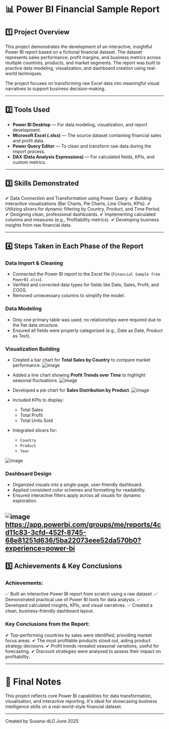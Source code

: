 
# 📊 Power BI Financial Sample Report

## 1️⃣ Project Overview

This project demonstrates the development of an interactive, insightful Power BI report based on a fictional financial dataset. The dataset represents sales performance, profit margins, and business metrics across multiple countries, products, and market segments. The report was built to practice data modeling, visualization, and dashboard creation using real-world techniques.

The project focuses on transforming raw Excel data into meaningful visual narratives to support business decision-making.

---

## 2️⃣ Tools Used

* **Power BI Desktop** — For data modeling, visualization, and report development.
* **Microsoft Excel (.xlsx)** — The source dataset containing financial sales and profit data.
* **Power Query Editor** — To clean and transform raw data during the import process.
* **DAX (Data Analysis Expressions)** — For calculated fields, KPIs, and custom metrics.

---

## 3️⃣ Skills Demonstrated

✔ Data Connection and Transformation using Power Query.
✔ Building interactive visualizations (Bar Charts, Pie Charts, Line Charts, KPIs).
✔ Utilizing slicers for dynamic filtering by Country, Product, and Time Period.
✔ Designing clean, professional dashboards.
✔ Implementing calculated columns and measures (e.g., Profitability metrics).
✔ Developing business insights from raw financial data.

---

## 4️⃣ Steps Taken in Each Phase of the Report

### **Data Import & Cleaning**

* Connected the Power BI report to the Excel file (`Financial Sample from PowerBI.xlsx`).
* Verified and corrected data types for fields like Date, Sales, Profit, and COGS.
* Removed unnecessary columns to simplify the model.

### **Data Modeling**

* Only one primary table was used; no relationships were required due to the flat data structure.
* Ensured all fields were properly categorized (e.g., Date as Date, Product as Text).

### **Visualization Building**

* Created a bar chart for **Total Sales by Country** to compare market performance.
  ![image](https://github.com/user-attachments/assets/f97a7413-9a40-41bd-8593-4c597a038185)

* Added a line chart showing **Profit Trends over Time** to highlight seasonal fluctuations.
  ![image](https://github.com/user-attachments/assets/7d0d3f32-5296-4f4c-88de-6bf810788127)

* Developed a pie chart for **Sales Distribution by Product**.
  ![image](https://github.com/user-attachments/assets/6a314ddf-29ef-4495-abed-22004edf04a8)

* Included KPIs to display:

  * Total Sales
  * Total Profit
  * Total Units Sold
* Integrated slicers for:

  * `Country`
  * `Product`
  * `Year`
    
![image](https://github.com/user-attachments/assets/9090a9fb-26cc-4cf5-adff-6376b84de6cf)

### **Dashboard Design**

* Organized visuals into a single-page, user-friendly dashboard.
* Applied consistent color schemes and formatting for readability.
* Ensured interactive filters apply across all visuals for dynamic exploration.
  
![image](https://github.com/user-attachments/assets/cad19a5c-1b19-428c-b409-517928ddd199)
https://app.powerbi.com/groups/me/reports/4cd11c83-3cfd-452f-8745-68e81251d636/5ba22073eee52da570b0?experience=power-bi
---

## 5️⃣ Achievements & Key Conclusions

### **Achievements:**

✅ Built an interactive Power BI report from scratch using a raw dataset.
✅ Demonstrated practical use of Power BI tools for data analysis.
✅ Developed calculated insights, KPIs, and visual narratives.
✅ Created a clean, business-friendly dashboard layout.

### **Key Conclusions from the Report:**

✔ Top-performing countries by sales were identified, providing market focus areas.
✔ The most profitable products stood out, aiding product strategy decisions.
✔ Profit trends revealed seasonal variations, useful for forecasting.
✔ Discount strategies were analysed to assess their impact on profitability.

---

# 🎯 Final Notes

This project reflects core Power BI capabilities for data transformation, visualisation, and interactive reporting. It's ideal for showcasing business intelligence skills on a real-world-style financial dataset.

---
Created by Susana-dLG
June 2025
